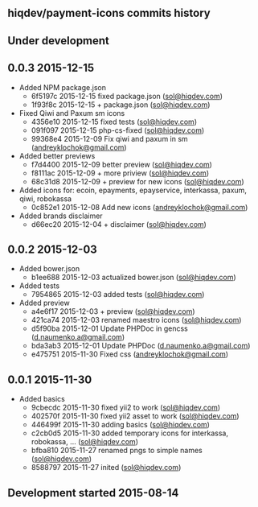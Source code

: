 hiqdev/payment-icons commits history
------------------------------------

## Under development


## 0.0.3 2015-12-15

- Added NPM package.json
    - 6f5197c 2015-12-15 fixed package.json (sol@hiqdev.com)
    - 1f93f8c 2015-12-15 + package.json (sol@hiqdev.com)
- Fixed Qiwi and Paxum sm icons
    - 4356e10 2015-12-15 fixed tests (sol@hiqdev.com)
    - 091f097 2015-12-15 php-cs-fixed (sol@hiqdev.com)
    - 99368e4 2015-12-09 Fix qiwi and paxum in sm (andreyklochok@gmail.com)
- Added better previews
    - f7d4400 2015-12-09 better preview (sol@hiqdev.com)
    - f8111ac 2015-12-09 + more priview (sol@hiqdev.com)
    - 68c31d8 2015-12-09 + preview for new icons (sol@hiqdev.com)
- Added icons for: ecoin, epayments, epayservice, interkassa, paxum, qiwi, robokassa
    - 0c852e1 2015-12-08 Add new icons (andreyklochok@gmail.com)
- Added brands disclaimer
    - d66ec20 2015-12-04 + disclaimer (sol@hiqdev.com)

## 0.0.2 2015-12-03

- Added bower.json
    - b1ee688 2015-12-03 actualized bower.json (sol@hiqdev.com)
- Added tests
    - 7954865 2015-12-03 added tests (sol@hiqdev.com)
- Added preview
    - a4e6f17 2015-12-03 + preview (sol@hiqdev.com)
    - 421ca74 2015-12-03 renamed maestro icons (sol@hiqdev.com)
    - d5f90ba 2015-12-01 Update PHPDoc in gencss (d.naumenko.a@gmail.com)
    - bda3ab3 2015-12-01 Update PHPDoc (d.naumenko.a@gmail.com)
    - e475751 2015-11-30 Fixed css (andreyklochok@gmail.com)

## 0.0.1 2015-11-30

- Added basics
    - 9cbecdc 2015-11-30 fixed yii2 to work (sol@hiqdev.com)
    - 402570f 2015-11-30 fixed yii2 asset to work (sol@hiqdev.com)
    - 446499f 2015-11-30 adding basics (sol@hiqdev.com)
    - c2cb0d5 2015-11-30 added temporary icons for interkassa, robokassa, ... (sol@hiqdev.com)
    - bfba810 2015-11-27 renamed pngs to simple names (sol@hiqdev.com)
    - 8588797 2015-11-27 inited (sol@hiqdev.com)

## Development started 2015-08-14

